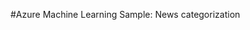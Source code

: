 <properties title="Azure Machine Learning Sample: News categorization" pageTitle="Machine Learning Sample: News categorization | Azure" description="Azure Machine Learning Sample: News categorization" metaKeywords="" services="" solutions="" documentationCenter="" authors="" videoId="" scriptId="" />

#Azure Machine Learning Sample: News categorization
